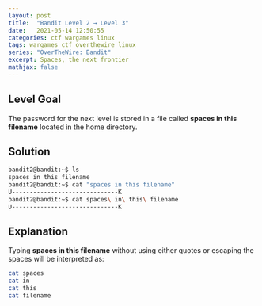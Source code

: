 ```yaml
---
layout: post
title:  "Bandit Level 2 → Level 3"
date:   2021-05-14 12:50:55
categories: ctf wargames linux
tags: wargames ctf overthewire linux
series: "OverTheWire: Bandit"
excerpt: Spaces, the next frontier
mathjax: false
---
```


## Level Goal
The password for the next level is stored in a file called **spaces in this filename** located in the home directory.


## Solution
```bash
bandit2@bandit:~$ ls
spaces in this filename
bandit2@bandit:~$ cat "spaces in this filename"
U------------------------------K
bandit2@bandit:~$ cat spaces\ in\ this\ filename
U------------------------------K
```

## Explanation
Typing **spaces in this filename** without using either quotes or escaping the spaces will be interpreted as:

```bash
cat spaces
cat in
cat this
cat filename
```
